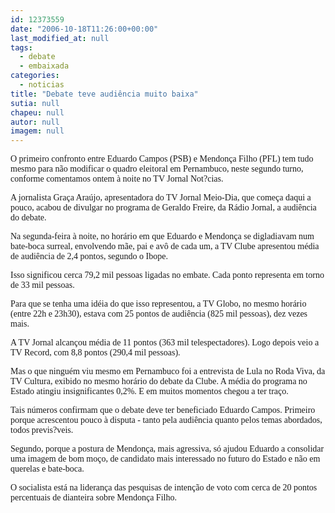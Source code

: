 ```yaml
---
id: 12373559
date: "2006-10-18T11:26:00+00:00"
last_modified_at: null
tags:
  - debate
  - embaixada
categories:
  - noticias
title: "Debate teve audiência muito baixa"
sutia: null
chapeu: null
autor: null
imagem: null
---
```

<p><P><FONT face=Verdana>O primeiro confronto entre Eduardo Campos (PSB) e Mendonça Filho (PFL) tem tudo mesmo para não modificar o quadro eleitoral em Pernambuco, neste segundo turno, conforme comentamos ontem à noite no TV Jornal Not?cias.</FONT></P></p>
<p><P><FONT face=Verdana>A jornalista Graça Araújo, apresentadora do TV Jornal Meio-Dia, que começa daqui a pouco, acabou de divulgar no programa de Geraldo Freire, da Rádio Jornal, a audiência do debate.</FONT></P></p>
<p><P><FONT face=Verdana>Na segunda-feira à noite, no horário em que Eduardo e Mendonça se digladiavam num bate-boca surreal, envolvendo mãe, pai e avô de cada um, a TV Clube apresentou média de audiência de 2,4 pontos, segundo o Ibope.</FONT></P></p>
<p><P><FONT face=Verdana>Isso significou cerca 79,2 mil pessoas ligadas no embate. Cada ponto representa em torno de 33 mil pessoas.</FONT></P></p>
<p><P><FONT face=Verdana>Para que se tenha uma idéia do que isso representou, a TV Globo, no mesmo horário (entre 22h e 23h30), estava com 25 pontos de audiência (825 mil pessoas), dez vezes mais.</FONT></P></p>
<p><P><FONT face=Verdana>A TV Jornal alcançou média de 11 pontos (363 mil telespectadores). Logo depois veio a TV Record, com 8,8 pontos (290,4 mil pessoas).</FONT></P></p>
<p><P><FONT face=Verdana>Mas o que ninguém viu mesmo em Pernambuco foi a entrevista de Lula no Roda Viva, da TV Cultura, exibido no mesmo horário do debate da Clube. A média do programa no Estado atingiu insignificantes 0,2%. E em muitos momentos chegou a ter traço.</FONT></P></p>
<p><P><FONT face=Verdana>Tais números confirmam que o debate deve ter beneficiado Eduardo Campos. Primeiro porque acrescentou pouco à disputa - tanto pela audiência quanto pelos temas abordados, todos previs?veis.</FONT></P></p>
<p><P><FONT face=Verdana>Segundo, porque a postura de Mendonça, mais agressiva, só ajudou Eduardo a consolidar uma imagem de bom moço, de candidato mais interessado no futuro do Estado e não em querelas e bate-boca.</FONT></P></p>
<p><P><FONT face=Verdana>O socialista está na liderança das pesquisas de intenção de voto com cerca de 20 pontos percentuais de dianteira sobre Mendonça Filho.</FONT></P> </p>
